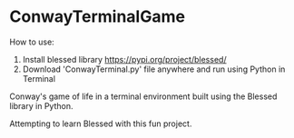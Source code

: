 # ConwayTerminalGame
How to use:
1. Install blessed library https://pypi.org/project/blessed/
2. Download 'ConwayTerminal.py' file anywhere and run using Python in Terminal


Conway's game of life in a terminal environment built using the Blessed library in Python.

Attempting to learn Blessed with this fun project.
